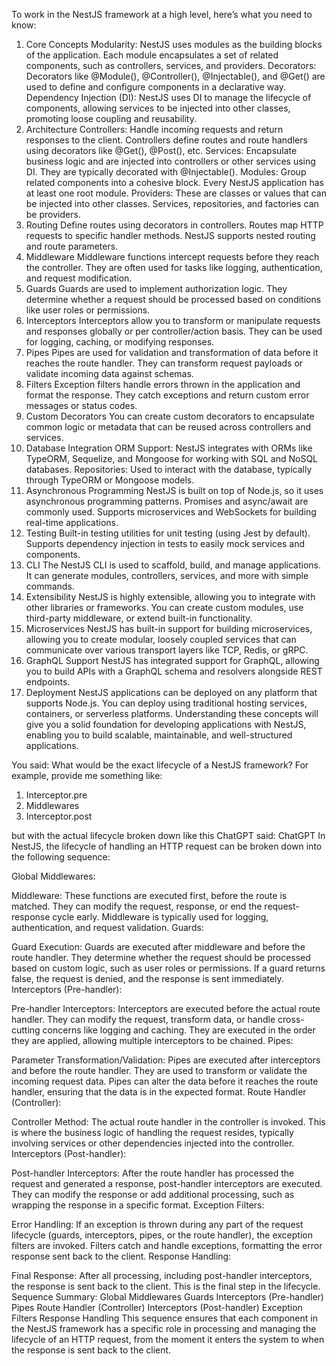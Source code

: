 To work in the NestJS framework at a high level, here’s what you need to know:

1. Core Concepts
   Modularity: NestJS uses modules as the building blocks of the application. Each module encapsulates a set of related components, such as controllers, services, and providers.
   Decorators: Decorators like @Module(), @Controller(), @Injectable(), and @Get() are used to define and configure components in a declarative way.
   Dependency Injection (DI): NestJS uses DI to manage the lifecycle of components, allowing services to be injected into other classes, promoting loose coupling and reusability.
2. Architecture
   Controllers: Handle incoming requests and return responses to the client. Controllers define routes and route handlers using decorators like @Get(), @Post(), etc.
   Services: Encapsulate business logic and are injected into controllers or other services using DI. They are typically decorated with @Injectable().
   Modules: Group related components into a cohesive block. Every NestJS application has at least one root module.
   Providers: These are classes or values that can be injected into other classes. Services, repositories, and factories can be providers.
3. Routing
   Define routes using decorators in controllers. Routes map HTTP requests to specific handler methods.
   NestJS supports nested routing and route parameters.
4. Middleware
   Middleware functions intercept requests before they reach the controller. They are often used for tasks like logging, authentication, and request modification.
5. Guards
   Guards are used to implement authorization logic. They determine whether a request should be processed based on conditions like user roles or permissions.
6. Interceptors
   Interceptors allow you to transform or manipulate requests and responses globally or per controller/action basis. They can be used for logging, caching, or modifying responses.
7. Pipes
   Pipes are used for validation and transformation of data before it reaches the route handler. They can transform request payloads or validate incoming data against schemas.
8. Filters
   Exception filters handle errors thrown in the application and format the response. They catch exceptions and return custom error messages or status codes.
9. Custom Decorators
   You can create custom decorators to encapsulate common logic or metadata that can be reused across controllers and services.
10. Database Integration
    ORM Support: NestJS integrates with ORMs like TypeORM, Sequelize, and Mongoose for working with SQL and NoSQL databases.
    Repositories: Used to interact with the database, typically through TypeORM or Mongoose models.
11. Asynchronous Programming
    NestJS is built on top of Node.js, so it uses asynchronous programming patterns. Promises and async/await are commonly used.
    Supports microservices and WebSockets for building real-time applications.
12. Testing
    Built-in testing utilities for unit testing (using Jest by default). Supports dependency injection in tests to easily mock services and components.
13. CLI
    The NestJS CLI is used to scaffold, build, and manage applications. It can generate modules, controllers, services, and more with simple commands.
14. Extensibility
    NestJS is highly extensible, allowing you to integrate with other libraries or frameworks. You can create custom modules, use third-party middleware, or extend built-in functionality.
15. Microservices
    NestJS has built-in support for building microservices, allowing you to create modular, loosely coupled services that can communicate over various transport layers like TCP, Redis, or gRPC.
16. GraphQL Support
    NestJS has integrated support for GraphQL, allowing you to build APIs with a GraphQL schema and resolvers alongside REST endpoints.
17. Deployment
    NestJS applications can be deployed on any platform that supports Node.js. You can deploy using traditional hosting services, containers, or serverless platforms.
    Understanding these concepts will give you a solid foundation for developing applications with NestJS, enabling you to build scalable, maintainable, and well-structured applications.

You said:
What would be the exact lifecycle of a NestJS framework? For example, provide me something like:

1. Interceptor.pre
2. Middlewares
3. Interceptor.post

but with the actual lifecycle broken down like this
ChatGPT said:
ChatGPT
In NestJS, the lifecycle of handling an HTTP request can be broken down into the following sequence:

Global Middlewares:

Middleware: These functions are executed first, before the route is matched. They can modify the request, response, or end the request-response cycle early. Middleware is typically used for logging, authentication, and request validation.
Guards:

Guard Execution: Guards are executed after middleware and before the route handler. They determine whether the request should be processed based on custom logic, such as user roles or permissions. If a guard returns false, the request is denied, and the response is sent immediately.
Interceptors (Pre-handler):

Pre-handler Interceptors: Interceptors are executed before the actual route handler. They can modify the request, transform data, or handle cross-cutting concerns like logging and caching. They are executed in the order they are applied, allowing multiple interceptors to be chained.
Pipes:

Parameter Transformation/Validation: Pipes are executed after interceptors and before the route handler. They are used to transform or validate the incoming request data. Pipes can alter the data before it reaches the route handler, ensuring that the data is in the expected format.
Route Handler (Controller):

Controller Method: The actual route handler in the controller is invoked. This is where the business logic of handling the request resides, typically involving services or other dependencies injected into the controller.
Interceptors (Post-handler):

Post-handler Interceptors: After the route handler has processed the request and generated a response, post-handler interceptors are executed. They can modify the response or add additional processing, such as wrapping the response in a specific format.
Exception Filters:

Error Handling: If an exception is thrown during any part of the request lifecycle (guards, interceptors, pipes, or the route handler), the exception filters are invoked. Filters catch and handle exceptions, formatting the error response sent back to the client.
Response Handling:

Final Response: After all processing, including post-handler interceptors, the response is sent back to the client. This is the final step in the lifecycle.
Sequence Summary:
Global Middlewares
Guards
Interceptors (Pre-handler)
Pipes
Route Handler (Controller)
Interceptors (Post-handler)
Exception Filters
Response Handling
This sequence ensures that each component in the NestJS framework has a specific role in processing and managing the lifecycle of an HTTP request, from the moment it enters the system to when the response is sent back to the client.
